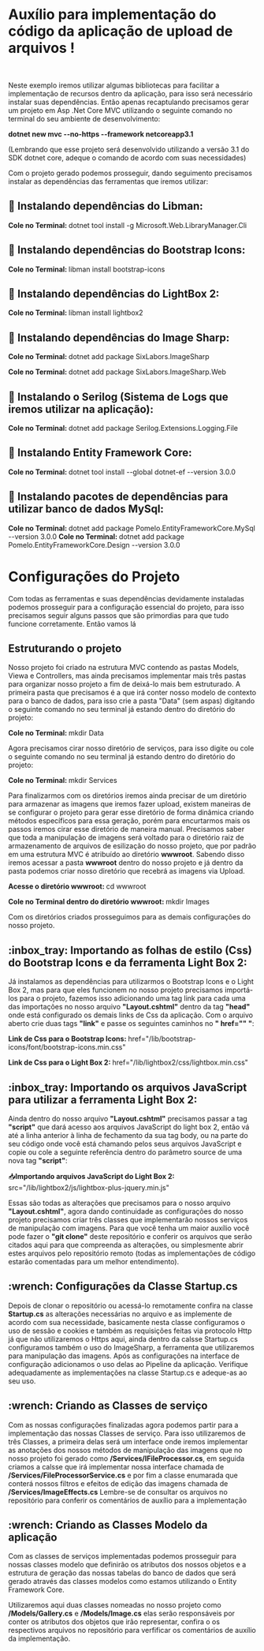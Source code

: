 <h1> Auxílio para implementação do código da aplicação de upload de arquivos !</h1>

</br>

<p> Neste exemplo iremos utilizar algumas bibliotecas para facilitar a implementação de recursos dentro da aplicação, para isso será necessário instalar suas dependências. Então apenas recaptulando precisamos gerar um projeto em Asp .Net Core MVC utilizando o seguinte comando no terminal do seu ambiente de desenvolvimento: </p>

<b><p> dotnet new mvc --no-https --framework netcoreapp3.1 </p></b>

<p>(Lembrando que esse projeto será desenvolvido utilizando a versão 3.1 do SDK dotnet core, adeque o comando de acordo com suas necessidades)</p>

<p> Com o projeto gerado podemos prosseguir, dando seguimento precisamos instalar as dependências das ferramentas que iremos utilizar:</p>

<b><h2>:floppy_disk:  Instalando dependências do Libman: </h2></b>

<span> <b>Cole no Terminal: </b> dotnet tool install -g Microsoft.Web.LibraryManager.Cli </span>

<b><h2>:floppy_disk:  Instalando dependências do Bootstrap Icons: </h2></b>

<span><b>Cole no Terminal: </b> libman install bootstrap-icons </span>

<b><h2>:floppy_disk:  Instalando dependências do LightBox 2: </h2></b>

<span><b>Cole no Terminal: </b> libman install lightbox2 </span>

<b><h2>:floppy_disk:  Instalando dependências do Image Sharp: </h2></b>

<span><b>Cole no Terminal: </b> dotnet add package SixLabors.ImageSharp </span>

<span><b>Cole no Terminal: </b> dotnet add package SixLabors.ImageSharp.Web </span>

<b><h2>:floppy_disk:  Instalando o Serilog (Sistema de Logs que iremos utilizar na aplicação): </h2></b>

<span><b>Cole no Terminal: </b> dotnet add package Serilog.Extensions.Logging.File </span>

<b><h2>:floppy_disk:  Instalando Entity Framework Core: </h2></b>

<span><b>Cole no Terminal: </b> dotnet tool install --global dotnet-ef --version 3.0.0 </span>

<b><h2>:floppy_disk:  Instalando pacotes de dependências para utilizar banco de dados MySql: </h2></b>

<span><b>Cole no Terminal: </b> dotnet add package Pomelo.EntityFrameworkCore.MySql --version 3.0.0 </span>
<span><b>Cole no Terminal: </b> dotnet add package Pomelo.EntityFrameworkCore.Design --version 3.0.0 </span>

<h1> Configurações do Projeto</h1>

<p> Com todas as ferramentas e suas dependências devidamente instaladas podemos prosseguir para a configuração essencial do projeto, para isso precisamos seguir alguns passos que são primordias para que tudo funcione corretamente. Então vamos lá</p>

<h2>Estruturando o projeto</h2>

<p>Nosso projeto foi criado na estrutura MVC contendo as pastas Models, Viewa e Controllers, mas ainda precisamos implementar mais três pastas para organizar nosso projeto a fim de deixá-lo mais bem estruturado. A primeira pasta que precisamos é a que irá conter nosso modelo de contexto para o banco de dados, para isso crie a pasta "Data" (sem aspas) digitando o seguinte comando no seu terminal já estando dentro do diretório do projeto: </p>

<span><b>Cole no Terminal: </b> mkdir Data</span>

<p>Agora precisamos cirar nosso diretório de serviços, para isso digite ou cole o seguinte comando no seu terminal já estando dentro do diretório do projeto: </p>

<span><b>Cole no Terminal: </b> mkdir Services</span>

<p>Para finalizarmos com os diretórios iremos ainda precisar de um diretório para armazenar as imagens que iremos fazer upload, existem maneiras de se configurar o projeto para gerar esse diretório de forma dinâmica criando métodos específicos para essa geração, porém para encurtarmos mais os passos iremos cirar esse diretório de maneira manual. Precisamos saber que toda a manipulação de imagens será voltado para o diretório raiz de armazenamento de arquivos de esilização do nosso projeto, que por padrão em uma estrutura MVC é atribuído ao diretório <b>wwwroot</b>. Sabendo disso iremos acessar a pasta <b>wwwroot</b> dentro do nosso projeto e já dentro da pasta podemos criar nosso diretório que recebrá as imagens via Upload.</p>

<span><b>Acesse o diretório wwwroot: </b> cd wwwroot</span>

<span><b>Cole no Terminal dentro do diretório wwwroot: </b>mkdir Images</span>

<p>Com os diretórios criados prosseguimos para as demais configurações do nosso projeto.</p>

<h2>:inbox_tray: Importando as folhas de estilo (Css) do Bootstrap Icons e da ferramenta Light Box 2: </h2>

<p>Já instalamos as dependências para utilizarmos o Bootstrap Icons e o Light Box 2, mas para que eles funcionem no nosso projeto precisamos importá-los para o projeto, fazemos isso adicionando uma tag link para cada uma das importações no nosso arquivo <b>"Layout.cshtml"</b> dentro da tag <b>"head"</b> onde está configurado os demais links de Css da aplicação. Com o arquivo aberto crie duas tags <b>"link"</b> e passe os seguintes caminhos no <b>" href="" "</b>: </p>

<span><b>Link de Css para o Bootstrap Icons: </b> href="/lib/bootstrap-icons/font/bootstrap-icons.min.css" </span>

<span><b>Link de Css para o Light Box 2: </b> href="/lib/lightbox2/css/lightbox.min.css" </span>

<h2>:inbox_tray: Importando os arquivos JavaScript para utilizar a ferramenta Light Box 2: </h2>

<p>Ainda dentro do nosso arquivo <b>"Layout.cshtml"</b> precisamos passar a tag <b>"script"</b> que dará acesso aos arquivos JavaScript do light box 2, então vá até a linha anterior à linha de fechamento da sua tag body, ou na parte do seu código onde você está chamando pelos seus arquivos JavaScript e copie ou cole a seguinte referência dentro do parâmetro source de uma nova tag <b>"script"</b>: </p>

<span>:inbox_tray:<b>Importando arquivos JavaScript do Light Box 2:</b> src="/lib/lightbox2/js/lightbox-plus-jquery.min.js" </span>

<p>Essas são todas as alterações que precisamos para o nosso arquivo <b>"Layout.cshtml"</b>, agora dando continuidade as configurações do nosso projeto precisamos criar três classes que implementarão nossos serviços de manipulação com imagens. Para que você tenha um maior auxílio você pode fazer o <b>"git clone"</b> deste repositório e conferir os arquivos que serão citados aqui para que compreenda as alterações, ou simplesmente abrir estes arquivos pelo repositório remoto (todas as implementações de código estarão comentadas para um melhor entendimento).</p>

<h2>:wrench: Configurações da Classe <b>Startup.cs</b> </h2>

<p>Depois de clonar o repositório ou acessá-lo remotamente confira na classe <b>Startup.cs</b> as alterações necessárias no arquivo e as implemente de acordo com sua necessidade, basicamente nesta classe configuramos o uso de sessão e cookies e também as requisições feitas via protocolo Http já que não utilizaremos o Https aqui, ainda dentro da calsse Startup.cs configuramos também o uso do ImageSharp, a ferramenta que utilizaremos para manipulação das imagens. Após as configurações na interface de configuração adicionamos o uso delas ao Pipeline da aplicação. Verifique adequadamente as implementações na classe Startup.cs e adeque-as ao seu uso.</p>

<h2>:wrench: Criando as Classes de serviço </h2>

<p>Com as nossas configurações finalizadas agora podemos partir para a implementação das nossas Classes de serviço. Para isso utilizaremos de três Classes, a primeira delas será um interface onde iremos implementar as anotações dos nossos métodos de manipulação das imagens que no nosso projeto foi gerado como <b>/Services/IFileProcessor.cs</b>, em seguida criamos a calsse que irá implementar nossa interface chamada de  <b>/Services/FileProcessorService.cs</b> e por fim a classe enumarada que conterá nossos filtros e efeitos de edição das imagens chamada de <b>/Services/ImageEffects.cs</b> Lembre-se de consultar os arquivos no repositório para conferir os comentários de auxílio para a implementação</p>

<h2>:wrench: Criando as Classes Modelo da aplicação </h2>

<p>Com as classes de serviços implementadas podemos prosseguir para nossas classes modelo que definirão os atributos dos nossos objetos e a estrutura de geração das nossas tabelas do banco de dados que será gerado através das classes modelos como estamos utilizando o Entity Framework Core.</p>

<p>Utilizaremos aqui duas classes nomeadas no nosso projeto como <b>/Models/Gallery.cs</b> e <b>/Models/Image.cs</b> elas serão responsáveis por conter os atributos dos objetos que irão representar, confira o os respectivos arquivos no repositório para verfificar os comentários de auxílio da implementação.</p>